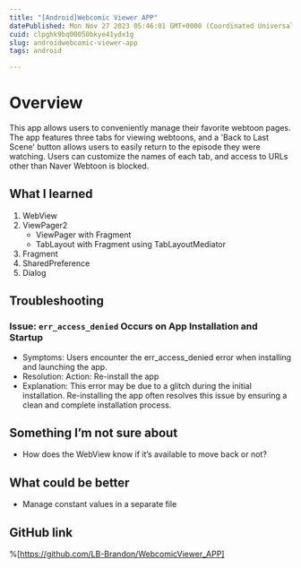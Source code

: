 ```yaml
---
title: "[Android]Webcomic Viewer APP"
datePublished: Mon Nov 27 2023 05:46:01 GMT+0000 (Coordinated Universal Time)
cuid: clpghk9bq00050bkye41ydx1g
slug: androidwebcomic-viewer-app
tags: android

---
```


# Overview
This app allows users to conveniently manage their favorite webtoon pages. The app features three tabs for viewing webtoons, and a 'Back to Last Scene' button allows users to easily return to the episode they were watching. Users can customize the names of each tab, and access to URLs other than Naver Webtoon is blocked.

## What I learned
1. WebView
1. ViewPager2
    - ViewPager with Fragment
    - TabLayout with Fragment using TabLayoutMediator
1. Fragment
1. SharedPreference
1. Dialog

## Troubleshooting
### Issue: `err_access_denied` Occurs on App Installation and Startup
- Symptoms: Users encounter the err_access_denied error when installing and launching the app.
- Resolution:
Action: Re-install the app
- Explanation: This error may be due to a glitch during the initial installation. Re-installing the app often resolves this issue by ensuring a clean and complete installation process.

## Something I’m not sure about
- How does the WebView know if it’s available to move back or not?

## What could be better
- Manage constant values in a separate file

##  GitHub link
%[https://github.com/LB-Brandon/WebcomicViewer_APP]
